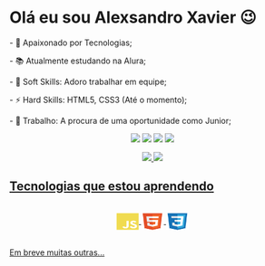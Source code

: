 # Olá eu sou Alexsandro Xavier 😉
<p align="left">
  - 👀 Apaixonado por Tecnologias;
</p>
<p align="left">
  - 📚 Atualmente estudando na Alura;
</p>
<p align="left">
  - 🧬 Soft Skills: Adoro trabalhar em equipe;
</p>
<p align="left">
  - ⚡ Hard Skills: HTML5, CSS3 (Até o momento);
</p>
<p align="left">
  - 💼 Trabalho: A procura de uma oportunidade como Junior;
</p>

<div>
<p align="center">
  <a href="mailto:eng.alexavier@gmail.com" alt="Gmail">
  <img src="https://img.shields.io/badge/Gmail-D14836?style=for-the-badge&logo=gmail&logoColor=white" /></a>
 
  <a href="https://www.linkedin.com/in/engalexsandroxavier/" alt="Linkedin">
   <img src="https://img.shields.io/badge/LinkedIn-0077B5?style=for-the-badge&logo=linkedin&logoColor=white)"></a>
   
  <a href="https://www.instagram.com/allexavier93/" alt="Instagram">
  <img src="https://img.shields.io/badge/Instagram-E4405F?style=for-the-badge&logo=instagram&logoColor=white"/></a>
  
  <a href="https://github.com/AlexsandroXavier" alt="GitHub">
  <img src="https://img.shields.io/badge/GitHub-100000?style=for-the-badge&logo=github&logoColor=white"/></a>
</p>
 
</div>

<div align="center">
  <a href="https://github.com/AlexsandroXavier">
  <img height="180em" src="https://github-readme-stats.vercel.app/api?username=AlexsandroXavier&show_icons=true&theme=dracula&include_all_commits=true&count_private=true"/>
  <img height="180em" src="https://github-readme-stats.vercel.app/api/top-langs/?username=AlexsandroXavier&layout=compact&langs_count=7&theme=dracula"/>
</div>

## Tecnologias que estou aprendendo

<div style="display: inline_block" align="center"><br>
    <img align="center" alt="Alex-Js" height="30" width="40" src="https://raw.githubusercontent.com/devicons/devicon/master/icons/javascript/javascript-plain.svg">
    <img align="center" alt="Alex-HTML" height="30" width="40" src="https://raw.githubusercontent.com/devicons/devicon/master/icons/html5/html5-original.svg">
    <img align="center" alt="Alex-CSS" height="30" width="40" src="https://raw.githubusercontent.com/devicons/devicon/master/icons/css3/css3-original.svg">  
</div>
<br>
<p>Em breve muitas outras...</p>

